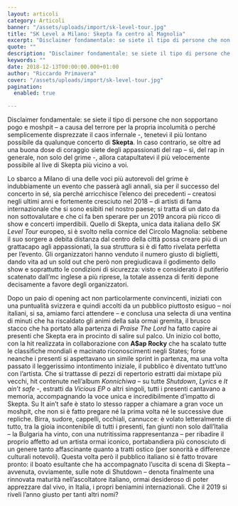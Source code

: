 ```yaml
---
layout: articoli
category: Articoli
banner: "/assets/uploads/import/sk-level-tour.jpg"
title: "SK Level a Milano: Skepta fa centro al Magnolia"
excerpt: "Disclaimer fondamentale: se siete il tipo di persone che non sopportano pogo e moshpit – a causa del terrore per la propria incolumità o perché semplicemente disprezzate il caos infernale -, tenetevi il più lontano possibile da qualunque concerto di Skepta. In caso contrario, se oltre ad una buona dose di coraggio siete degli appassionati [&hellip"
quote: ""
description: "Disclaimer fondamentale: se siete il tipo di persone che non sopportano pogo e moshpit – a causa del terrore per la propria incolumità o perché semplicemente disprezzate il caos infernale -, tenetevi il più lontano possibile da qualunque concerto di Skepta. In caso contrario, se oltre ad una buona dose di coraggio siete degli appassionati [&hellip"
keywords: ""
date: 2018-12-13T00:00:00.000+01:00
author: "Riccardo Primavera"
cover: "/assets/uploads/import/sk-level-tour.jpg"
pagination:
  enabled: true

---
```


Disclaimer fondamentale: se siete il tipo di persone che non sopportano pogo e moshpit – a causa del terrore per la propria incolumità o perché semplicemente disprezzate il caos infernale -, tenetevi il più lontano possibile da qualunque concerto di **Skepta**. In caso contrario, se oltre ad una buona dose di coraggio siete degli appassionati del rap – sì, del rap in generale, non solo del grime -, allora catapultatevi il più velocemente possibile al live di Skepta più vicino a voi.

Lo sbarco a Milano di una delle voci più autorevoli del grime è indubbiamente un evento che passerà agli annali, sia per il successo del concerto in sé, sia perché arricchisce l’elenco dei precedenti – creatosi negli ultimi anni e fortemente cresciuto nel 2018 – di artisti di fama internazionale che si sono esibiti nel nostro paese; si tratta di un dato da non sottovalutare e che ci fa ben sperare per un 2019 ancora più ricco di show e concerti imperdibili. Quello di Skepta, unica data italiana dello _SK Level Tour_ europeo, si è svolto nella cornice del Circolo Magnolia: sebbene il suo sorgere a debita distanza dal centro della città possa creare più di un grattacapo agli appassionati, la sua struttura si è di fatto rivelata perfetta per l’evento. Gli organizzatori hanno venduto il numero giusto di biglietti, dando vita ad un sold out che però non pregiudicava il godimento dello show e soprattutto le condizioni di sicurezza: visto e considerato il putiferio scatenato dall’mc inglese a più riprese, la totale assenza di feriti depone decisamente a favore degli organizzatori.

Dopo un paio di opening act non particolarmente convincenti, iniziati con una puntualità svizzera e quindi accolti da un pubblico piuttosto esiguo – noi italiani, si sa, amiamo farci attendere – e conclusa una selecta di una ventina di minuti che ha riscaldato gli animi della sala ormai gremita, il brusco stacco che ha portato alla partenza di _Praise The Lord_ ha fatto capire ai presenti che Skepta era in procinto di salire sul palco. Un inizio col botto, con la hit realizzata in collaborazione con **A$ap Rocky** che ha scalato tutte le classifiche mondiali e macinato riconoscimenti negli States; forse neanche i presenti si aspettavano un simile sprint in partenza, ma una volta passato il leggerissimo intontimento iniziale, il pubblico è diventato tutt’uno con l’artista. Che si trattasse di pezzi di repertorio estratti dai mixtape più vecchi, hit contenute nell’album _Konnichiwa_ – su tutte _Shutdown_, _Lyrics_ e _It ain’t safe_ \-, estratti da _Vicious EP_ o altri singoli, tutti i presenti cantavano a memoria, accompagnando la voce unica e incredibilmente d’impatto di Skepta. Su It ain’t safe è stato lo stesso rapper a chiamare a gran voce un moshpit, che non si è fatto pregare né la prima volta né le successive due repliche. Birra, sudore, cappelli, occhiali, cannucce: è volato letteralmente di tutto, tra la gioia incontenibile di tutti i presenti, fan giunti non solo dall’Italia – la Bulgaria ha vinto, con una nutritissima rappresentanza – per ribadire il proprio affetto ad un artista ormai iconico, portabandiera più conosciuto di un genere tanto affascinante quanto a tratti ostico (per sonorità e differenze culturali notevoli). Questa volta però il pubblico italiano si è fatto trovare pronto: il boato esultante che ha accompagnato l’uscita di scena di Skepta – avvenuta, ovviamente, sulle note di Shutdown – denota finalmente una rinnovata maturità nell’ascoltatore italiano, ormai desideroso di poter apprezzare dal vivo, in Italia, i propri beniamini internazionali. Che il 2019 si riveli l’anno giusto per tanti altri nomi?